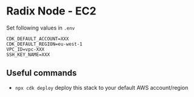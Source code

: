 # Radix Node - EC2

Set following values in `.env`

```
CDK_DEFAULT_ACCOUNT=XXX
CDK_DEFAULT_REGION=eu-west-1
VPC_ID=vpc-XXX
SSH_KEY_NAME=XXX
```

## Useful commands

- `npx cdk deploy` deploy this stack to your default AWS account/region
